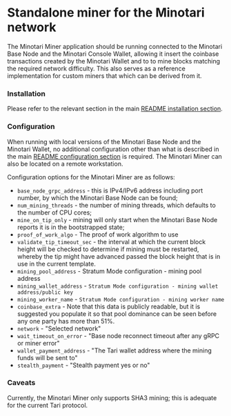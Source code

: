 # Standalone miner for the Minotari network

The Minotari Miner application should be running connected to the Minotari Base Node and the Minotari Console Wallet,
allowing it insert the coinbase transactions created by the Minotari Wallet and to to mine blocks matching the
required network difficulty. This also serves as a reference implementation for custom miners that which can be derived
from it.

### Installation

Please refer to the relevant section in the main
[README installation section](https://github.com/tari-project/tari/blob/development/README.md#install-and-run).

### Configuration

When running with local versions of the Minotari Base Node and the Minotari Wallet, no additional configuration other
than what is described in the main
[README configuration section](https://github.com/tari-project/tari/blob/development/README.md#tari-sha3-mining)
is required. The Minotari Miner can also be located on a remote workstation.

Configuration options for the Minotari Miner are as follows:

- `base_node_grpc_address` - this is IPv4/IPv6 address including port number, by which the Minotari Base Node can be found;
- `num_mining_threads` - the number of mining threads, which defaults to the number of CPU cores;
- `mine_on_tip_only` - mining will only start when the Minotari Base Node reports it is in the bootstrapped state;
- `proof_of_work_algo` - The proof of work algorithm to use
- `validate_tip_timeout_sec` - the interval at which the current block height will be checked to determine if mining
   must be restarted, whereby the tip might have advanced passed the block height that is in use in the current template.
- `mining_pool_address` - Stratum Mode configuration - mining pool address
- `mining_wallet_address` - `Stratum Mode configuration - mining wallet address/public key`
- `mining_worker_name` - `Stratum Mode configuration - mining worker name`
- `coinbase_extra` - Note that this data is publicly readable, but it is suggested you populate it so that pool 
   dominance can be seen before any one party has more than 51%.
- `network` - "Selected network"
- `wait_timeout_on_error` - "Base node reconnect timeout after any gRPC or miner error"
- `wallet_payment_address` - "The Tari wallet address where the mining funds will be sent to"
- `stealth_payment` - "Stealth payment yes or no"

### Caveats

Currently, the Minotari Miner only supports SHA3 mining; this is adequate for the current Tari protocol.
